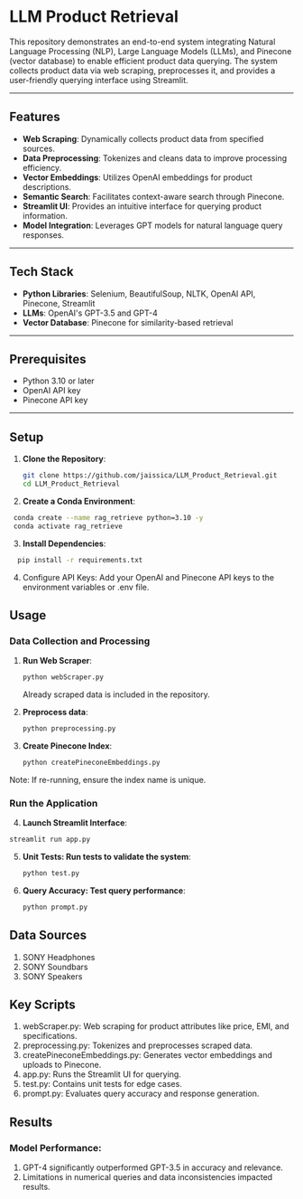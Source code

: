 # LLM Product Retrieval

This repository demonstrates an end-to-end system integrating Natural Language Processing (NLP), Large Language Models (LLMs), and Pinecone (vector database) to enable efficient product data querying. The system collects product data via web scraping, preprocesses it, and provides a user-friendly querying interface using Streamlit.

---

## Features

- **Web Scraping**: Dynamically collects product data from specified sources.
- **Data Preprocessing**: Tokenizes and cleans data to improve processing efficiency.
- **Vector Embeddings**: Utilizes OpenAI embeddings for product descriptions.
- **Semantic Search**: Facilitates context-aware search through Pinecone.
- **Streamlit UI**: Provides an intuitive interface for querying product information.
- **Model Integration**: Leverages GPT models for natural language query responses.

---

## Tech Stack

- **Python Libraries**: Selenium, BeautifulSoup, NLTK, OpenAI API, Pinecone, Streamlit
- **LLMs**: OpenAI's GPT-3.5 and GPT-4
- **Vector Database**: Pinecone for similarity-based retrieval

---

## Prerequisites

- Python 3.10 or later
- OpenAI API key
- Pinecone API key

---

## Setup

1. **Clone the Repository**:
   ```bash
   git clone https://github.com/jaissica/LLM_Product_Retrieval.git
   cd LLM_Product_Retrieval
   ```
2. **Create a Conda Environment**:
  ```bash
   conda create --name rag_retrieve python=3.10 -y
   conda activate rag_retrieve
   ```
3. **Install Dependencies**:
 ```bash
   pip install -r requirements.txt
   ```
4. Configure API Keys: Add your OpenAI and Pinecone API keys to the environment variables or .env file.

## Usage
### Data Collection and Processing

1. **Run Web Scraper**:
   ```bash
   python webScraper.py
   ```
   Already scraped data is included in the repository.
   
2. **Preprocess data**:
   ```bash
   python preprocessing.py
   ```
   
3. **Create Pinecone Index**:
   ```bash
   python createPineconeEmbeddings.py
   ```
 Note: If re-running, ensure the index name is unique.

 ### Run the Application
 4. **Launch Streamlit Interface**:
   ```bash
   streamlit run app.py
   ```

5. **Unit Tests: Run tests to validate the system**:
   ```bash
   python test.py
   ```
   
6. **Query Accuracy: Test query performance**:
   ```bash
   python prompt.py
   ```

## Data Sources
1. SONY Headphones
2. SONY Soundbars
3. SONY Speakers

## Key Scripts
1. webScraper.py: Web scraping for product attributes like price, EMI, and specifications.
2. preprocessing.py: Tokenizes and preprocesses scraped data.
3. createPineconeEmbeddings.py: Generates vector embeddings and uploads to Pinecone.
4. app.py: Runs the Streamlit UI for querying.
5. test.py: Contains unit tests for edge cases.
6. prompt.py: Evaluates query accuracy and response generation.

## Results
### Model Performance:
1. GPT-4 significantly outperformed GPT-3.5 in accuracy and relevance.
2. Limitations in numerical queries and data inconsistencies impacted results.
 
